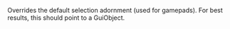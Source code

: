 Overrides the default selection adornment (used for gamepads). For best
results, this should point to a GuiObject.